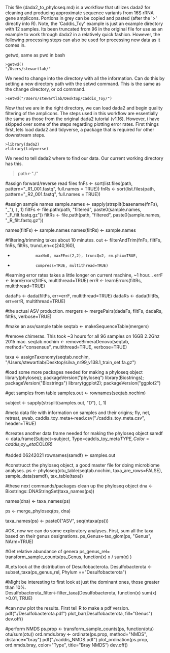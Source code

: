 This file (dada2_to_phyloseq.md) is a workflow that utilizes dada2 for cleaning and producing approximate sequence variants from 16S rRNA gene amplicons. 
Portions in grey can be copied and pasted (after the '>' directly into R). Note, the 'Caddis_Toy' example is just an example directory with 12 samples. Its been truncated from 96 in the original file for use as an example to work through dada2 in a relatively quick fashion. However, the following processing steps can also be used for processing new data as it comes in. 

getwd, same as pwd in bash

```
>getwd()
"/Users/stewartlab/"
```
We need to change into the directory with all the information.
Can do this by setting a new directory path with the setwd command.
This is the same as the change directory, or cd command.

```
>setwd("/Users/stewartlab/Desktop/Caddis_Toy/")
```


Now that we are in the right directory, we can load dada2 and begin quality filtering of the amplicons. The steps used in this workflow are essentially the same
as those from the original dada2 tutorial (v1.16). However, i have skipped over some of the steps regarding plotting error rates. 
First things first, lets load dada2 and tidyverse, a package that is required for other downstream steps.

```
>library(dada2)
>library(tidyverse)
```

We need to tell dada2 where to find our data. Our current working directory has this. 

>path<-"./"

#assign forward/reverse read files
fnFs <- sort(list.files(path, pattern="_R1_001.fastq", full.names = TRUE))
fnRs <- sort(list.files(path, pattern="_R2_001.fastq", full.names = TRUE))

#assign sample names
sample.names <- sapply(strsplit(basename(fnFs), "_"), `[`, 1)
filtFs <- file.path(path, "filtered", paste0(sample.names, "_F_filt.fastq.gz"))
filtRs <- file.path(path, "filtered", paste0(sample.names, "_R_filt.fastq.gz"))

names(filtFs) <- sample.names
names(filtRs) <- sample.names

#filtering/trimming takes about 10 minutes.
out <- filterAndTrim(fnFs, filtFs, fnRs, filtRs, truncLen=c(240,160),
+               maxN=0, maxEE=c(2,2), truncQ=2, rm.phix=TRUE,
+               compress=TRUE, multithread=TRUE)

#learning error rates takes a little longer on current machine, ~1 hour... 
errF <- learnErrors(filtFs, multithread=TRUE)
errR <- learnErrors(filtRs, multithread=TRUE)


dadaFs <- dada(filtFs, err=errF, multithread=TRUE)
dadaRs <- dada(filtRs, err=errR, multithread=TRUE)

#the actual ASV production.
mergers <- mergePairs(dadaFs, filtFs, dadaRs, filtRs, verbose=TRUE)

#make an asv/sample table
seqtab <- makeSequenceTable(mergers)

#remove chimeras. This took ~3 hours for all 96 samples on 16GB 2.2Ghz 2015 mac. 
seqtab.nochim <- removeBimeraDenovo(seqtab, method="consensus", multithread=TRUE, verbose=TRUE)

taxa <- assignTaxonomy(seqtab.nochim, "/Users/stewartlab/Desktop/silva_nr99_v138.1_train_set.fa.gz")

#load some more packages needed for making a phyloseq object
library(phyloseq); packageVersion("phyloseq")
library(Biostrings); packageVersion("Biostrings")
library(ggplot2); packageVersion("ggplot2")

#get samples from table
samples.out <- rownames(seqtab.nochim)

subject <- sapply(strsplit(samples.out, "D"), `[`, 1)

#meta data file with information on samples and their origins; fly, net, retreat, swab.
caddis_toy_meta<-read.csv("./caddis_toy_meta.csv", header=TRUE)

#creates another data frame needed for making the phyloseq object
samdf <- data.frame(Subject=subject, Type=caddis_toy_meta$TYPE, Color=caddis_toy_meta$COLOR)

#added 06242021
rownames(samdf) <- samples.out

#construcct the phyloseq object, a good master file for doing microbiome analyses.
ps <- phyloseq(otu_table(seqtab.nochim, taxa_are_rows=FALSE), 
               sample_data(samdf), 
               tax_table(taxa))

#these next commands/packages clean up the phyloseq object
dna <- Biostrings::DNAStringSet(taxa_names(ps))

names(dna) <- taxa_names(ps)

ps <- merge_phyloseq(ps, dna)

taxa_names(ps) <- paste0("ASV", seq(ntaxa(ps)))

#OK, now we can do some exploratory analyses. First, sum all the taxa based on their genus designations.
ps_Genus<-tax_glom(ps, "Genus", NArm=TRUE)

#Get relative abundance of genera
ps_genus_rel= transform_sample_counts(ps_Genus, function(x) x / sum(x) )

#Lets look at the distribution of Desulfobacterota.
Desulfobacterota <- subset_taxa(ps_genus_rel, Phylum =="Desulfobacterota")

#Might be interesting to first look at just the dominant ones, those greater than 10%.                                      
Desulfobacterota_filter<-filter_taxa(Desulfobacterota, function(x) sum(x) >0.01, TRUE)

#can now plot the results. First tell R to make a pdf version.
pdf("./Desulfobacterota.pdf")
plot_bar(Desulfobacterota, fill="Genus")
dev.off()  

#perform NMDS
ps.prop <- transform_sample_counts(ps, function(otu) otu/sum(otu))
ord.nmds.bray <- ordinate(ps.prop, method="NMDS", distance="bray") 
pdf("./caddis_NMDS.pdf")
plot_ordination(ps.prop, ord.nmds.bray, color="Type", title="Bray NMDS")
dev.off()
